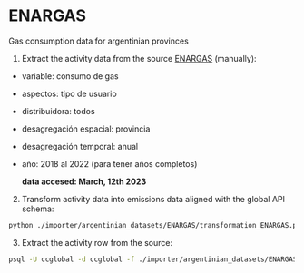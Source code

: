 # ENARGAS
Gas consumption data for argentinian provinces

1. Extract the activity data from the source [ENARGAS](https://dod.enargas.gob.ar/) (manually):
  - variable: consumo de gas
  - aspectos: tipo de usuario
  - distribuidora: todos
  - desagregación espacial: provincia
  - desagregación temporal: anual
  - año: 2018 al 2022 (para tener años completos)

    **data accesed: March, 12th 2023**

2. Transform activity data into emissions data aligned with the global API schema:
```bash
python ./importer/argentinian_datasets/ENARGAS/transformation_ENARGAS.py --filepath [path where the transformed data will be saved]
```

3. Extract the activity row from the source:
```bash
psql -U ccglobal -d ccglobal -f ./importer/argentinian_datasets/ENARGAS/load_ENARGAS.sql
```
